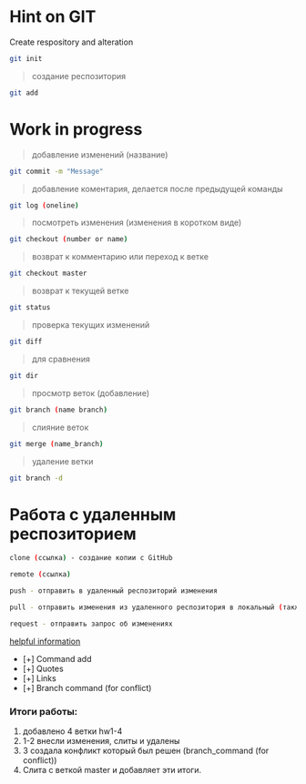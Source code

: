 # Hint on GIT

Create respository and alteration
```sh
git init
```

> создание респозитория

```sh
git add
```

# Work in progress

> добавление изменений (название)

```sh
git commit -m "Message"
```

> добавление коментария, делается после предыдущей команды

```sh
git log (oneline)
```

> посмотреть изменения (изменения в коротком виде)

```sh
git checkout (number or name)
```

> возврат к комментарию или переход к ветке

```sh
git checkout master
```

> возврат к текущей ветке

```sh
git status
```

> проверка текущих изменений

```sh
git diff
```

> для сравнения 

```sh
git dir
```

> просмотр веток (добавление)

```sh
git branch (name branch)
```

> слияние веток

```sh
git merge (name_branch)
```

> удаление ветки

```sh
git branch -d
```

# Работа с удаленным респозиторием

```sh
clone (ссылка) - создание копии с GitHub
```

```sh
remote (ссылка)
```

```sh
push - отправить в удаленный респозиторий изменения
```

```sh
pull - отправить изменения из удаленного респозитория в локальный (также сразу делает команду merge)
```

```sh
request - отправить запрос об изменениях
```

[helpful information](https://1cloud.ru/blog/git_for_begginers_chapter_1)

- [+] Command add
- [+] Quotes
- [+] Links
- [+] Branch command (for conflict)

### Итоги работы: 
1. добавлено 4 ветки hw1-4
2. 1-2 внесли изменения, слиты и удалены
3. 3 создала конфликт который был решен (branch_command (for conflict))
4. Слита с веткой master и добавляет эти итоги.
